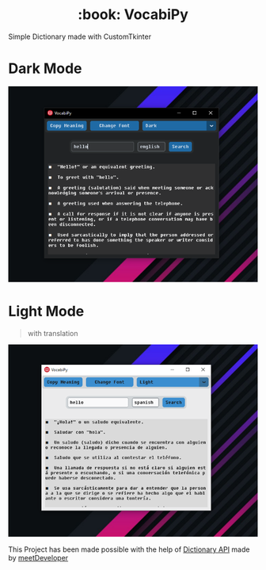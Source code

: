 <h1 align=center> :book: VocabiPy</h1>

<p>Simple Dictionary made with CustomTkinter</p>


<h1>Dark Mode</h1>
<img src="ui-images\DarkMode.PNG" alt="Dark mode VocabiPy"></img>


<h1>Light Mode</h1>

> with translation

<img src="ui-images\LightMode.PNG" alt="Light mode VocabiPy"></img>


<p>This Project has been made possible with the help of <a href="https://dictionaryapi.dev/">Dictionary API</a> made by <a href="https://github.com/meetDeveloper">meetDeveloper</a></p>

